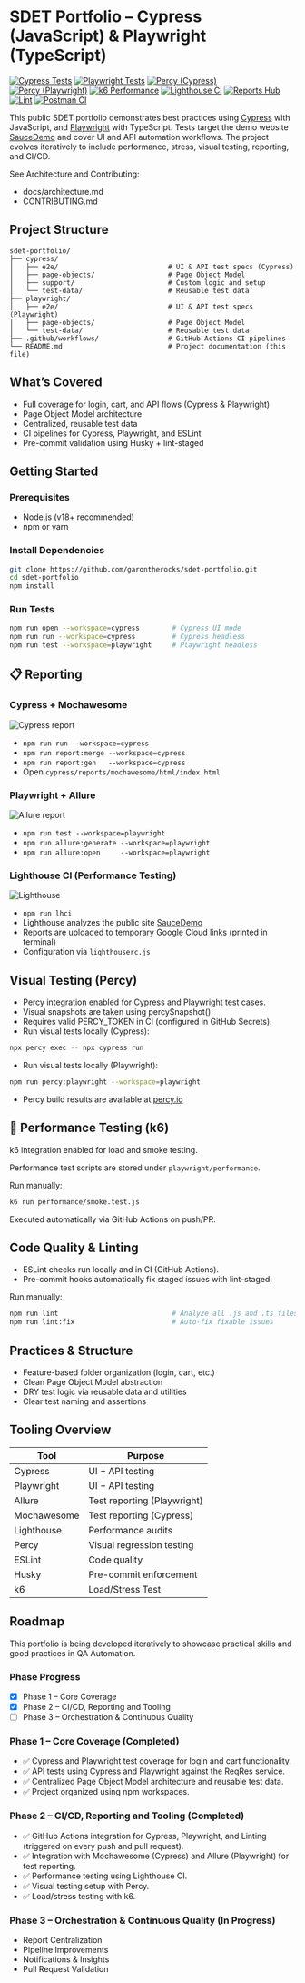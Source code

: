 # SDET Portfolio – Cypress (JavaScript) & Playwright (TypeScript)

[![Cypress Tests](https://github.com/garontherocks/sdet-portfolio/actions/workflows/cypress-tests.yml/badge.svg)](https://github.com/garontherocks/sdet-portfolio/actions/workflows/cypress-tests.yml)
[![Playwright Tests](https://github.com/garontherocks/sdet-portfolio/actions/workflows/playwright-tests.yml/badge.svg)](https://github.com/garontherocks/sdet-portfolio/actions/workflows/playwright-tests.yml)
[![Percy (Cypress)](https://github.com/garontherocks/sdet-portfolio/actions/workflows/percy-cypress.yml/badge.svg)](https://github.com/garontherocks/sdet-portfolio/actions/workflows/percy-cypress.yml)
[![Percy (Playwright)](https://github.com/garontherocks/sdet-portfolio/actions/workflows/percy-playwright.yml/badge.svg)](https://github.com/garontherocks/sdet-portfolio/actions/workflows/percy-playwright.yml)
[![k6 Performance](https://github.com/garontherocks/sdet-portfolio/actions/workflows/perf-k6.yml/badge.svg)](https://github.com/garontherocks/sdet-portfolio/actions/workflows/perf-k6.yml)
[![Lighthouse CI](https://github.com/garontherocks/sdet-portfolio/actions/workflows/lighthouse.yml/badge.svg)](https://github.com/garontherocks/sdet-portfolio/actions/workflows/lighthouse.yml)
[![Reports Hub](https://github.com/garontherocks/sdet-portfolio/actions/workflows/reports-hub.yml/badge.svg)](https://github.com/garontherocks/sdet-portfolio/actions/workflows/reports-hub.yml)
[![Lint](https://github.com/garontherocks/sdet-portfolio/actions/workflows/lint.yml/badge.svg)](https://github.com/garontherocks/sdet-portfolio/actions/workflows/lint.yml)
[![Postman CI](https://github.com/garontherocks/sdet-portfolio/actions/workflows/postman-tests.yml/badge.svg)](https://github.com/garontherocks/sdet-portfolio/actions/workflows/postman-tests.yml)

This public SDET portfolio demonstrates best practices using [Cypress](https://www.cypress.io/) with JavaScript, and [Playwright](https://playwright.dev/) with TypeScript. Tests target the demo website [SauceDemo](https://www.saucedemo.com/) and cover UI and API automation workflows. The project evolves iteratively to include performance, stress, visual testing, reporting, and CI/CD.

See Architecture and Contributing:
- docs/architecture.md
- CONTRIBUTING.md

## Project Structure

```
sdet-portfolio/
├── cypress/
│   ├── e2e/                           # UI & API test specs (Cypress)
│   ├── page-objects/                  # Page Object Model
│   ├── support/                       # Custom logic and setup
│   └── test-data/                     # Reusable test data
├── playwright/
│   ├── e2e/                           # UI & API test specs (Playwright)
│   ├── page-objects/                  # Page Object Model
│   └── test-data/                     # Reusable test data
├── .github/workflows/                 # GitHub Actions CI pipelines
└── README.md                          # Project documentation (this file)
```

## What’s Covered

- Full coverage for login, cart, and API flows (Cypress & Playwright)
- Page Object Model architecture
- Centralized, reusable test data
- CI pipelines for Cypress, Playwright, and ESLint
- Pre-commit validation using Husky + lint-staged

## Getting Started

### Prerequisites

- Node.js (v18+ recommended)
- npm or yarn

### Install Dependencies

```bash
git clone https://github.com/garontherocks/sdet-portfolio.git
cd sdet-portfolio
npm install
```

### Run Tests

```bash
npm run open --workspace=cypress        # Cypress UI mode
npm run run --workspace=cypress         # Cypress headless
npm run test --workspace=playwright     # Playwright headless
```

## 📋 Reporting

### Cypress + Mochawesome
![Cypress report](https://img.shields.io/badge/report-mochawesome-blue)

- `npm run run --workspace=cypress`  
- `npm run report:merge --workspace=cypress`  
- `npm run report:gen   --workspace=cypress`  
- Open `cypress/reports/mochawesome/html/index.html`

### Playwright + Allure
![Allure report](https://img.shields.io/badge/report-allure-red)

- `npm run test --workspace=playwright`  
- `npm run allure:generate --workspace=playwright`  
- `npm run allure:open     --workspace=playwright`  

### Lighthouse CI (Performance Testing)
![Lighthouse](https://img.shields.io/badge/report-lighthouse-yellow)

- `npm run lhci`  
- Lighthouse analyzes the public site [SauceDemo](https://www.saucedemo.com)  
- Reports are uploaded to temporary Google Cloud links (printed in terminal)  
- Configuration via `lighthouserc.js`

## Visual Testing (Percy)

- Percy integration enabled for Cypress and Playwright test cases.
- Visual snapshots are taken using percySnapshot().
- Requires valid PERCY_TOKEN in CI (configured in GitHub Secrets).
- Run visual tests locally (Cypress):

```bash
npx percy exec -- npx cypress run
```

- Run visual tests locally (Playwright):

```bash
npm run percy:playwright --workspace=playwright
```

- Percy build results are available at [percy.io](https://percy.io)

## 🚀 Performance Testing (k6)

k6 integration enabled for load and smoke testing.

Performance test scripts are stored under `playwright/performance`.

Run manually:

```bash
k6 run performance/smoke.test.js
```

Executed automatically via GitHub Actions on push/PR.

## Code Quality & Linting

- ESLint checks run locally and in CI (GitHub Actions).
- Pre-commit hooks automatically fix staged issues with lint-staged.

Run manually:

```bash
npm run lint                            # Analyze all .js and .ts files
npm run lint:fix                        # Auto-fix fixable issues
```

## Practices & Structure

- Feature-based folder organization (login, cart, etc.)
- Clean Page Object Model abstraction
- DRY test logic via reusable data and utilities
- Clear test naming and assertions

## Tooling Overview

| Tool        | Purpose                     |
|-------------|-----------------------------|
| Cypress     | UI + API testing            |
| Playwright  | UI + API testing            |
| Allure      | Test reporting (Playwright) |
| Mochawesome | Test reporting (Cypress)    |
| Lighthouse  | Performance audits          |
| Percy       | Visual regression testing   |
| ESLint      | Code quality                |
| Husky       | Pre-commit enforcement      |
| k6          | Load/Stress Test            |

## Roadmap

This portfolio is being developed iteratively to showcase practical skills and good practices in QA Automation.

### Phase Progress

- [x] Phase 1 – Core Coverage
- [x] Phase 2 – CI/CD, Reporting and Tooling
- [ ] Phase 3 – Orchestration & Continuous Quality

### Phase 1 – Core Coverage (Completed)

- ✅ Cypress and Playwright test coverage for login and cart functionality.
- ✅ API tests using Cypress and Playwright against the ReqRes service.
- ✅ Centralized Page Object Model architecture and reusable test data.
- ✅ Project organized using npm workspaces.

### Phase 2 – CI/CD, Reporting and Tooling (Completed)

- ✅ GitHub Actions integration for Cypress, Playwright, and Linting (triggered on every push and pull request).
- ✅ Integration with Mochawesome (Cypress) and Allure (Playwright) for test reporting.
- ✅ Performance testing using Lighthouse CI.
- ✅ Visual testing setup with Percy.
- ✅ Load/stress testing with k6.

### Phase 3 – Orchestration & Continuous Quality (In Progress)

- Report Centralization
- Pipeline Improvements
- Notifications & Insights
- Pull Request Validation

<!-- DUPLICATE CHECKLIST START (hidden to avoid duplication) -->
<!--
#### Phase Details (Checklist)

- Phase 1 – Core Coverage
  - [x] Login and cart UI coverage (Cypress/Playwright)
  - [x] ReqRes API tests (Cypress/Playwright)
  - [x] Page Object Model + shared test data
  - [x] npm workspaces structure

- Phase 2 – CI/CD, Reporting and Tooling
  - [x] GitHub Actions for Cypress, Playwright, ESLint
  - [x] Mochawesome (Cypress) and Allure (Playwright) reports
  - [x] Lighthouse CI performance checks
  - [x] Percy visual testing
  - [x] k6 load/stress tests

- Phase 3 – Orchestration & Continuous Quality
  - [ ] Centralized reports hub (Pages)
  - [ ] Pipeline improvements and gating
  - [ ] Notifications and insights
  - [ ] PR validation checks

## Learning Aids

- Postman examples: `postman/` (collection + environment with variables, pre‑request scripts, and tests). See `postman/README.md`.
- Cypress API tests: `cypress/e2e/api/*.cy.js` (status/body/headers assertions, CRUD basics).
- Microservices event‑driven testing: `docs/microservices/README.md` and example schema `docs/microservices/event-schemas/order.created.schema.json`.
- AWS basics cheat‑sheet: `docs/aws/README.md`.
- Mortgage basics (domain): `docs/domain/mortgage-basics.md`.

## License

MIT
